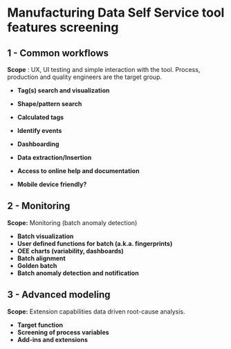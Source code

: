 # **Manufacturing Data Self Service tool features screening**

## 1 - Common workflows
**Scope** : UX, UI testing and simple interaction with the tool. Process, production and quality engineers are the target group.

- **Tag(s) search and visualization**

- **Shape/pattern search**

- **Calculated tags**

- **Identify events**

- **Dashboarding**

- **Data extraction/Insertion**

- **Access to online help and documentation**

- **Mobile device friendly?**

## 2 - Monitoring 
**Scope:** Monitoring (batch anomaly detection)

- **Batch visualization**
- **User defined functions for batch (a.k.a. fingerprints)**
- **OEE charts (variability, dashboards)**
- **Batch alignment**
- **Golden batch**
- **Batch anomaly detection and notification**

## 3 - Advanced modeling 
**Scope:** Extension capabilities data driven root-cause analysis.

- **Target function**
- **Screening of process variables**
- **Add-ins and extensions**
